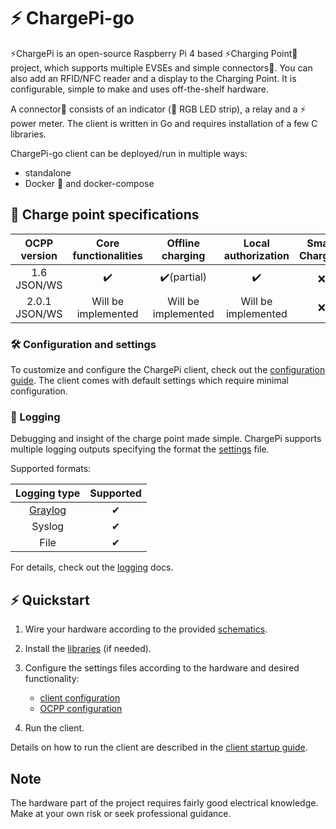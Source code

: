 # ⚡ ChargePi-go

⚡ChargePi is an open-source Raspberry Pi 4 based ⚡Charging Point🔌 project, which supports multiple EVSEs and simple
connectors🔌. You can also add an RFID/NFC reader and a display to the Charging Point. It is configurable, simple to
make and uses off-the-shelf hardware.

A connector🔌 consists of an indicator (🚥 RGB LED strip), a relay and a ⚡ power meter. The client is written in Go and
requires installation of a few C libraries.

ChargePi-go client can be deployed/run in multiple ways:

- standalone
- Docker 🐳 and docker-compose

## 🔌 Charge point specifications

| OCPP version  | Core functionalities |  Offline charging   | Local authorization | Smart Charging |
|:-------------:|:--------------------:|:-------------------:|:-------------------:|:--------------:|
|  1.6 JSON/WS  |          ✔️          |     ✔️(partial)     |         ✔️          |       ❌        |
| 2.0.1 JSON/WS | Will be implemented  | Will be implemented | Will be implemented |       ❌        |

### 🛠️ Configuration and settings

To customize and configure the ChargePi client, check out the [configuration guide](/docs/client/configuration.md).
The client comes with default settings which require minimal configuration.

### 📑 Logging

Debugging and insight of the charge point made simple. ChargePi supports multiple logging outputs specifying the format
the [settings](/configs/settings.json) file.

Supported formats:

|            Logging type             | Supported |
|:-----------------------------------:|:---------:|
| [Graylog](https://www.graylog.org/) |     ✔     |
|               Syslog                |     ✔     |
|                File                 |     ✔     |

For details, check out the [logging](/docs/logging/logging.md) docs.

## ⚡ Quickstart

1. Wire your hardware according to the provided [schematics](/docs/hardware/hardware.md).

2. Install the [libraries](/docs/client/installing-libraries.md) (if needed).

3. Configure the settings files according to the hardware and desired functionality:
    - [client configuration](/docs/client/configuration.md)
    - [OCPP configuration](/docs/ocpp/ocpp-16.md)

4. Run the client.

Details on how to run the client are described in the [client startup guide](docs/client/running-the-client.md).

## Note

The hardware part of the project requires fairly good electrical knowledge. Make at your own risk or seek professional
guidance.
